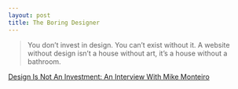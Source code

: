 ```yaml
---
layout: post
title: The Boring Designer
---
```


> You don’t invest in design. You can’t exist without it. A website without design isn’t a house without art, it’s a house without a bathroom.

[Design Is Not An Investment: An Interview With Mike Monteiro](http://aneventapart.com/news/post/design-is-not-an-investment)